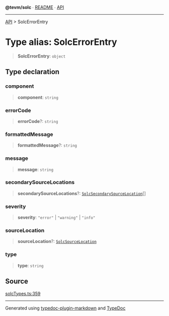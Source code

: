 **@tevm/solc** ∙ [README](../README.md) ∙ [API](../API.md)

***

[API](../API.md) > SolcErrorEntry

# Type alias: SolcErrorEntry

> **SolcErrorEntry**: `object`

## Type declaration

### component

> **component**: `string`

### errorCode

> **errorCode**?: `string`

### formattedMessage

> **formattedMessage**?: `string`

### message

> **message**: `string`

### secondarySourceLocations

> **secondarySourceLocations**?: [`SolcSecondarySourceLocation`](SolcSecondarySourceLocation.md)[]

### severity

> **severity**: `"error"` \| `"warning"` \| `"info"`

### sourceLocation

> **sourceLocation**?: [`SolcSourceLocation`](SolcSourceLocation.md)

### type

> **type**: `string`

## Source

[solcTypes.ts:359](https://github.com/evmts/tevm-monorepo/blob/main/bundler/solc/src/solcTypes.ts#L359)

***
Generated using [typedoc-plugin-markdown](https://www.npmjs.com/package/typedoc-plugin-markdown) and [TypeDoc](https://typedoc.org/)

